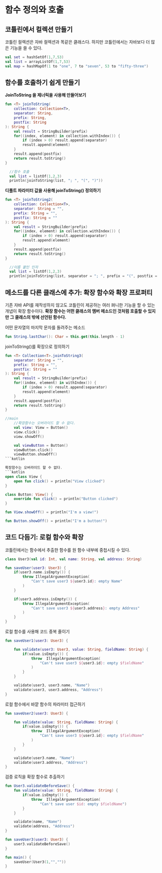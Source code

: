 # 함수 정의와 호출

## 코틀린에서 컬렉션 만들기

코틀린 컬렉션은 자바 컬렉션과 똑같은 클래스다. 하지만 코틀린에서는 자바보다 더 많은 기능을 쓸 수 있다.

```kotlin
val set = hashSetOf(1,7,53)
val list = arrayListOf(1,7,53)
val map = hashMapOf(1 to "one", 7 to "seven", 53 to "fifty-three")
```

## 함수를 호출하기 쉽게 만들기

**JoinToString 을 제너릭을 사용해 만들어보기**

```kotlin
fun <T> joinToString(
    collection: Collection<T>,
    separator: String,
    prefix: String,
    postfix: String
): String {
    val result = StringBuilder(prefix)
    for((index, element) in collection.withIndex()) {
        if (index > 0) result.append(separator)
        result.append(element)
    }
    result.append(postfix)
    return result.toString()
}

  //함수 호출
  val list = listOf(1,2,3)
  println(joinToString(list, "; ", "(", ")"))

```

**디폴트 파라미터 값을 사용해 joinToString() 정의하기**

```kotlin
fun <T> joinToString2(
    collection: Collection<T>,
    separator: String = "",
    prefix: String = "",
    postfix: String = ""
): String {
    val result = StringBuilder(prefix)
    for((index, element) in collection.withIndex()) {
        if (index > 0) result.append(separator)
        result.append(element)
    }
    result.append(postfix)
    return result.toString()
}

  //이름 붙인 인자
  val list = listOf(1,2,3)
  println(joinToString(list, separator = "; ", prefix = "(", postfix = ")"))

```


## 메소드를 다른 클래스에 추가: 확장 함수와 확장 프로퍼티

기존 자바 API를 재작성하지 않고도 코틀린이 제공하는 여러 펴니한 기능을 할 수 있는 개녑이 확장 함수이다.
**확장 함수는 어떤 클래스의 멤버 메소드인 것처럼 호출할 수 있지만 그 클래스의 밖에 선언된 함수다.**

어떤 문자열의 마지막 문자를 돌려주는 메소드
```kotlin
fun String.lastChar(): Char = this.get(this.length - 1)
```

joinToString()를 확장으로 정의하기
```kotlin
fun <T> Collection<T>.joinToString3(
    separator: String = "",
    prefix: String = "",
    postfix: String = ""
): String {
    val result = StringBuilder(prefix)
    for((index, element) in withIndex()) {
        if (index > 0) result.append(separator)
        result.append(element)
    }
    result.append(postfix)
    return result.toString()
}

//main
    //확장함수는 오버라이드 할 수 없다.
    val view: View = Button()
    view.click()
    view.showOff()

    val viewButton = Button()
    viewButton.click()
    viewButton.showOff()
```kotlin

확장함수는 오버라이드 할 수 없다.
```kotlin
open class View {
    open fun click() = println("View clicked")
}

class Button: View() {
    override fun click() = println("Button clicked")
}

fun View.showOff() = println("I'm a view!")

fun Button.showOff() = println("I'm a button!")
```


## 코드 다듬기: 로컬 함수와 확장

코틀린에서는 함수에서 추출한 함수를 원 함수 내부에 중첩시킬 수 있다.

```kotlin
class User3(val id: Int, val name: String, val address: String)
```

```kotlin
fun saveUser(user3: User3) {
    if(user3.name.isEmpty()) {
        throw IllegalArgumentException(
            "Can't save user3 ${user3.id}: empty Name"
        )
    }

    if(user3.address.isEmpty()) {
        throw IllegalArgumentException(
            "Can't save user3 ${user3.address}: empty Address"
        )
    }
}
```

로컬 함수를 사용해 코드 중복 줄이기

```kotlin
fun saveUser1(user3: User3) {

    fun validate(user3: User3, value: String, fieldName: String) {
        if(value.isEmpty()) {
            throw  IllegalArgumentException(
                "Can't save user3 ${user3.id}: empty $fieldName"
            )
        }
    }

    validate(user3, user3.name, "Name")
    validate(user3, user3.address, "Address")
}
```

로컬 함수에서 바깥 함수의 파라미터 접근하기
```kotlin
fun saveUser2(user3: User3) {

    fun validate(value: String, fieldName: String) {
        if(value.isEmpty()) {
            throw  IllegalArgumentException(
                "Can't save user3 ${user3.id}: empty $fieldName"
            )
        }
    }

    validate(user3.name, "Name")
    validate(user3.address, "Address")
}
```

검증 로직을 확장 함수로 추출하기
```kotlin
fun User3.validateBeforeSave() {
    fun validate(value: String, fieldName: String) {
        if(value.isEmpty()) {
            throw  IllegalArgumentException(
                "Can't save user $id: empty $fieldName")
        }
    }

    validate(name, "Name")
    validate(address, "Address")
}

fun saveUser3(user3: User3) {
    user3.validateBeforeSave()
}

fun main() {
    saveUser(User3(1,"",""))
}
```